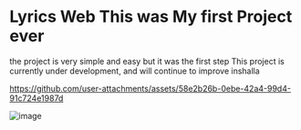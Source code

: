 # Lyrics Web This was My first Project ever
the project is very simple and easy but it was the first step This project is currently under development, and will continue to improve inshalla



https://github.com/user-attachments/assets/58e2b26b-0ebe-42a4-99d4-91c724e1987d



![image](https://github.com/user-attachments/assets/b73a1935-e1cd-48d0-909d-51f665a1ac44)
